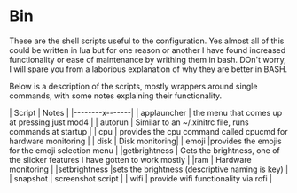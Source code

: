 # Bin

These are the shell scripts useful to the configuration. Yes almost all of this could be written in lua but for one reason or another I have found increased functionality or ease of maintenance by writhing them in bash. DOn't worry, I will spare you from a laborious explanation of why they are better in BASH.

Below is a description of the scripts, mostly wrappers around single commands, with some notes explaining their functionality.

| Script | Notes |
|--------x-------|
| applauncher | the menu that comes up at pressing just mod4 |
| autorun | Similar to an ~/.xinitrc file, runs commands at startup |
| cpu | provides the cpu command called cpucmd for hardware monitoring |
| disk | Disk monitoring|
| emoji |provides the emojis for the emoji selection menu |
|getbrightness | Gets the brightness, one of the slicker features I have gotten to work mostly |
|ram | Hardware monitoring |
|setbrightness |sets the brightness (descriptive naming is key) |
| snapshot | screenshot script |
| wifi | provide wifi functionality via rofi |
